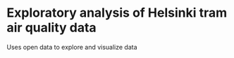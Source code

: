 # Exploratory analysis of Helsinki tram air quality data
Uses open data to explore and visualize data
